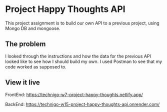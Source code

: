 # Project Happy Thoughts API

This project assignment is to build our own API to a previous project, using Mongo DB and mongoose.

## The problem

I looked through the instructions and how the data for the previous API looked like to see how I should build my own. I used Postman to see that my code worked as supposed to.

## View it live

FrontEnd: https://technigo-w7-project-happy-thoughts.netlify.app/

BackEnd: https://technigo-w15-project-happy-thoughts-api.onrender.com/
